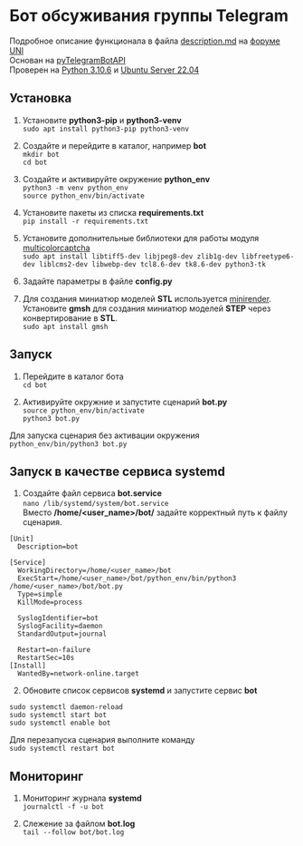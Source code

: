 # Бот обсуживания группы Telegram

Подробное описание функционала в файла [description.md](description.md) на [форуме UNI](https://uni3d.store/viewtopic.php?t=1090)  
Основан на [pyTelegramBotAPI](https://pypi.org/project/pyTelegramBotAPI)  
Проверен на [Python 3.10.6](https://www.python.org) и [Ubuntu Server 22.04](https://ubuntu.com/download/server)  

## Установка

1. Установите **python3-pip** и **python3-venv**  
`sudo apt install python3-pip python3-venv`

2. Создайте и перейдите в каталог, например **bot**  
`mkdir bot`  
`cd bot`

3. Создайте и активируйте окружение **python_env**  
`python3 -m venv python_env`  
`source python_env/bin/activate`

4. Установите пакеты из списка **requirements.txt**  
`pip install -r requirements.txt`

5. Установите дополнительные библиотеки для работы модуля [multicolorcaptcha](https://pypi.org/project/multicolorcaptcha)  
`sudo apt install libtiff5-dev libjpeg8-dev zlib1g-dev libfreetype6-dev liblcms2-dev libwebp-dev tcl8.6-dev tk8.6-dev python3-tk`

6. Задайте параметры в файле **config.py**

7. Для создания миниатюр моделей **STL** используется [minirender](https://github.com/aslze/minirender).  
Установите **gmsh** для создания миниатюр моделей **STEP** через конвертирование в **STL**.  
`sudo apt install gmsh`  

## Запуск

1. Перейдите в каталог бота  
`cd bot`

2. Активируйте окружние и запустите сценарий **bot.py**  
`source python_env/bin/activate`  
`python3 bot.py` 

Для запуска сценария без активации окружения  
`python_env/bin/python3 bot.py`

## Запуск в качестве сервиса systemd

1. Создайте файл сервиса **bot.service**  
`nano /lib/systemd/system/bot.service`  
Вместо **/home/<user_name>/bot/** задайте корректный путь к файлу сценария.
  
```
[Unit]
  Description=bot
 
[Service]
  WorkingDirectory=/home/<user_name>/bot
  ExecStart=/home/<user_name>/bot/python_env/bin/python3 /home/<user_name>/bot/bot.py
  Type=simple
  KillMode=process
 
  SyslogIdentifier=bot
  SyslogFacility=daemon
  StandardOutput=journal 
  
  Restart=on-failure
  RestartSec=10s
[Install]
  WantedBy=network-online.target
```  

2. Обновите список сервисов **systemd** и запустите сервис **bot**  
```
sudo systemctl daemon-reload
sudo systemctl start bot
sudo systemctl enable bot
```  
Для перезапуска сценария выполните команду  
`sudo systemctl restart bot`

## Мониторинг

1. Мониторинг журнала **systemd**  
`journalctl -f -u bot`

2. Слежение за файлом **bot.log**  
`tail --follow bot/bot.log`